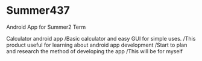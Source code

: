 # Summer437
Android App for Summer2 Term

Calculator android app
/Basic calculator and easy GUI for simple uses.
/This product useful for learning about android app development
/Start to plan and research the method of developing the app
/This will be for myself

